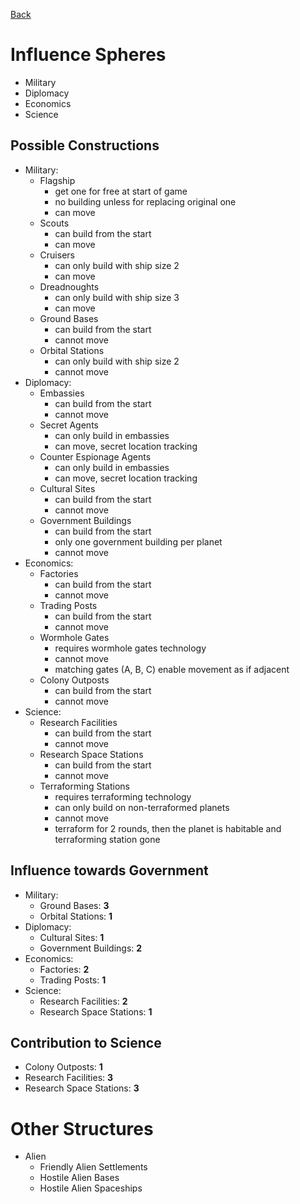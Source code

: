 [Back](https://github.com/haslo/space4x/blob/master/readme.md)

# Influence Spheres

* Military
* Diplomacy
* Economics
* Science

## Possible Constructions

* Military:
  * Flagship
    * get one for free at start of game
    * no building unless for replacing original one
    * can move
  * Scouts
    * can build from the start
    * can move
  * Cruisers
    * can only build with ship size 2
    * can move
  * Dreadnoughts
    * can only build with ship size 3
    * can move
  * Ground Bases
    * can build from the start
    * cannot move
  * Orbital Stations
    * can only build with ship size 2
    * cannot move
* Diplomacy:
  * Embassies
    * can build from the start
    * cannot move
  * Secret Agents
    * can only build in embassies
    * can move, secret location tracking
  * Counter Espionage Agents
    * can only build in embassies
    * can move, secret location tracking
  * Cultural Sites
    * can build from the start
    * cannot move
  * Government Buildings
    * can build from the start
    * only one government building per planet
    * cannot move
* Economics:
  * Factories
    * can build from the start
    * cannot move
  * Trading Posts
    * can build from the start
    * cannot move
  * Wormhole Gates
    * requires wormhole gates technology
    * cannot move
    * matching gates (A, B, C) enable movement as if adjacent
  * Colony Outposts
    * can build from the start
    * cannot move
* Science:
  * Research Facilities
    * can build from the start
    * cannot move
  * Research Space Stations
    * can build from the start
    * cannot move
  * Terraforming Stations
    * requires terraforming technology
    * can only build on non-terraformed planets
    * cannot move
    * terraform for 2 rounds, then the planet is habitable and terraforming station gone

## Influence towards Government

* Military:
  * Ground Bases: **3**
  * Orbital Stations: **1**
* Diplomacy:
  * Cultural Sites: **1**
  * Government Buildings: **2**
* Economics:
  * Factories: **2**
  * Trading Posts: **1**
* Science:
  * Research Facilities: **2**
  * Research Space Stations: **1**

## Contribution to Science

* Colony Outposts: **1**
* Research Facilities: **3**
* Research Space Stations: **3**

# Other Structures

* Alien
  * Friendly Alien Settlements
  * Hostile Alien Bases
  * Hostile Alien Spaceships
